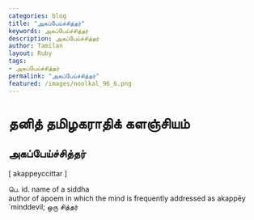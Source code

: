 ```yaml
---  
categories: blog  
title: "அகப்பேய்ச்சித்தர்"
keywords: அகப்பேய்ச்சித்தர்  
description: அகப்பேய்ச்சித்தர்
author: Tamilan  
layout: Ruby  
tags:     
- அகப்பேய்ச்சித்தர்
permalink: "அகப்பேய்ச்சித்தர்"  
featured: /images/noolkal_96_6.png  
--- 
```

# தனித் தமிழகராதிக் களஞ்சியம்
## அகப்பேய்ச்சித்தர்

[ akappeyccittar ]  
  
பெ. id. name of a siddha  
author of apoem in which the mind is frequently addressed as akappēy  
`minddevil; ஒரு சித்தர்